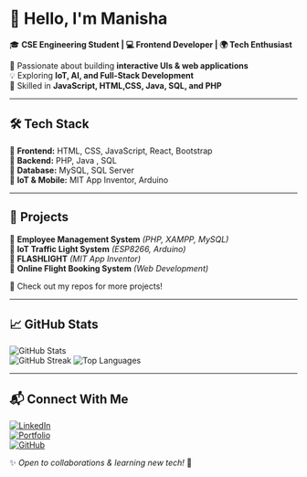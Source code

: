 # 👋 Hello, I'm Manisha 
🎓 **CSE Engineering Student | 💻 Frontend Developer | 🌍 Tech Enthusiast**  

🚀 Passionate about building **interactive UIs & web applications**  
💡 Exploring **IoT, AI, and Full-Stack Development**  
📌 Skilled in **JavaScript, HTML,CSS, Java, SQL, and PHP**  

---

## 🛠 Tech Stack  
🔹 **Frontend:** HTML, CSS, JavaScript, React, Bootstrap  
🔹 **Backend:** PHP, Java , SQL  
🔹 **Database:** MySQL, SQL Server  
🔹 **IoT & Mobile:** MIT App Inventor, Arduino

---

## 🚀 Projects  
🔸 **Employee Management System** _(PHP, XAMPP, MySQL)_  
🔸 **IoT Traffic Light System** _(ESP8266, Arduino)_  
🔸 **FLASHLIGHT** _(MIT App Inventor)_  
🔸 **Online Flight Booking System** _(Web Development)_  

📌 Check out my repos for more projects!  

---

## 📈 GitHub Stats  
![GitHub Stats](https://github-readme-stats.vercel.app/api?username=Manisha6435&show_icons=true&theme=tokyonight)  
![GitHub Streak](https://streak-stats.demolab.com/?username=Manisha6435&theme=dark)
![Top Languages](https://github-readme-stats.vercel.app/api/top-langs/?username=Manisha6435&layout=compact&theme=tokyonight)  

---

## 📬 Connect With Me  
[![LinkedIn](https://img.shields.io/badge/LinkedIn-Connect-blue?style=flat&logo=linkedin)](https://www.linkedin.com/in/manisha-devadiga-008938257/)  
[![Portfolio](https://img.shields.io/badge/Portfolio-Visit-green?style=flat&logo=google-chrome)](your_portfolio_url)  
[![GitHub](https://img.shields.io/badge/GitHub-Follow-black?style=flat&logo=github)](https://github.com/Manisha6435)  

✨ _Open to collaborations & learning new tech!_ 🚀

